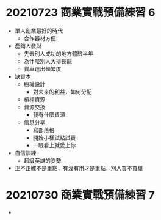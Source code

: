 # 20210723 商業實戰預備練習 6
- 單人創業最好的時代
    - 合作器材方便
- 產銷人發財
    - 先去別人成功的地方體驗半年
    - 為什麼別人大排長龍
    - 貨車進出頻繁度
- 缺資本
    - 股權設計
        - 對未來的利益，如何分配
    - 槓桿資源
    - 資源交換
        - 我有什麼資源
    - 信息分享
        - 寫部落格
        - 開始小樣試點試賣
        - 一眼看上就愛上你
- 自信訓練
    - 超級英雄的姿勢
- 正不正確不是重點，有沒有用才是重點，別人買不買單

# 20210730 商業實戰預備練習 7
-  